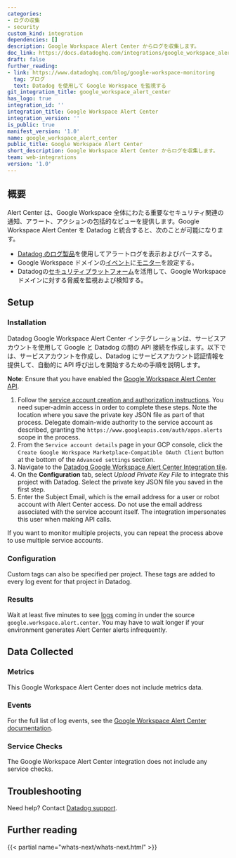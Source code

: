 ```yaml
---
categories:
- ログの収集
- security
custom_kind: integration
dependencies: []
description: Google Workspace Alert Center からログを収集します。
doc_link: https://docs.datadoghq.com/integrations/google_workspace_alert_center/
draft: false
further_reading:
- link: https://www.datadoghq.com/blog/google-workspace-monitoring
  tag: ブログ
  text: Datadog を使用して Google Workspace を監視する
git_integration_title: google_workspace_alert_center
has_logo: true
integration_id: ''
integration_title: Google Workspace Alert Center
integration_version: ''
is_public: true
manifest_version: '1.0'
name: google_workspace_alert_center
public_title: Google Workspace Alert Center
short_description: Google Workspace Alert Center からログを収集します。
team: web-integrations
version: '1.0'
---
```


<!--  SOURCED FROM https://github.com/DataDog/dogweb -->
## 概要

Alert Center は、Google Workspace 全体にわたる重要なセキュリティ関連の通知、アラート、アクションの包括的なビューを提供します。Google Workspace Alert Center を Datadog と統合すると、次のことが可能になります。

- [Datadog のログ製品][1]を使用してアラートログを表示およびパースする。
- Google Workspace ドメインの[イベント][3]に[モニター][2]を設定する。
- Datadogの[セキュリティプラットフォーム][4]を活用して、Google Workspace ドメインに対する脅威を監視および検知する。

## Setup

### Installation

Datadog Google Workspace Alert Center インテグレーションは、サービスアカウントを使用して Google と Datadog の間の API 接続を作成します。以下では、サービスアカウントを作成し、Datadog にサービスアカウント認証情報を提供して、自動的に API 呼び出しを開始するための手順を説明します。

**Note**: Ensure that you have enabled the [Google Workspace Alert Center API][5].

1. Follow the [service account creation and authorization instructions][6]. You need
   super-admin access in order to complete these steps. Note the location where you save the private key JSON file as part of that process. Delegate domain-wide authority to the service account as described, granting the `https://www.googleapis.com/auth/apps.alerts` scope in the process. 
 1. From the `Service account details` page in your GCP console, click the `Create Google Workspace Marketplace-Compatible OAuth Client` button at the bottom of the `Advanced settings` section.
2. Navigate to the [Datadog Google Workspace Alert Center Integration tile][7].
3. On the **Configuration** tab, select _Upload Private Key File_ to integrate this project
   with Datadog. Select the private key JSON file you saved in the first step.
4. Enter the Subject Email, which is the email address for a user or robot account with
   Alert Center access. Do not use the email address associated with the service account itself. 
   The integration impersonates this user when making API calls.

If you want to monitor multiple projects, you can repeat the process above to use multiple
   service accounts.

### Configuration

Custom tags can also be specified per project. These tags are added to every log event
for that project in Datadog.

### Results

Wait at least five minutes to see [logs][1] coming in under the source `google.workspace.alert.center`. You may have to wait
longer if your environment generates Alert Center alerts infrequently.

## Data Collected

### Metrics

This Google Workspace Alert Center does not include metrics data.

### Events

For the full list of log events, see the [Google Workspace Alert Center documentation][8].

### Service Checks

The Google Workspace Alert Center integration does not include any service checks.

## Troubleshooting

Need help? Contact [Datadog support][9].

## Further reading

{{< partial name="whats-next/whats-next.html" >}}

[1]: /ja/logs/
[2]: /ja/monitors/monitor_types/
[3]: /ja/events/
[4]: /ja/security_platform/
[5]: https://developers.google.com/admin-sdk/alertcenter/reference/rest
[6]: https://developers.google.com/identity/protocols/oauth2/service-account
[7]: http://app.datadoghq.com/integrations/google-workspace-alert-center
[8]: https://support.google.com/a/answer/9104586?hl=en&ref_topic=9105077
[9]: https://docs.datadoghq.com/ja/help/